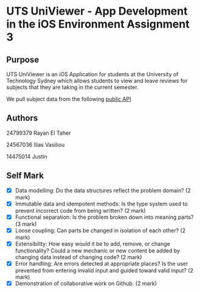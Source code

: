 # UTS UniViewer - App Development in the iOS Environment Assignment 3

## Purpose
UTS UniViewer is an iOS Application for students at the University of Technology Sydney which allows students to view and leave reviews for subjects that they are taking in the current semester.

We pull subject data from the following [public API](https://cis-admin-api.uts.edu.au/subject-outlines/index.cfm/)

## Authors
24799379 Rayan El Taher

24567036 Ilias Vasiliou

14475014 Justin

## Self Mark
- [x] Data modelling: Do the data structures reflect the problem domain? (2 mark)  
- [x] Immutable data and idempotent methods: Is the type system used to prevent incorrect code from being written? (2 mark)  
- [x] Functional separation: Is the problem broken down into meaning parts? (3 mark)  
- [x] Loose coupling: Can parts be changed in isolation of each other? (2 mark)  
- [x] Extensibility: How easy would it be to add, remove, or change functionality? Could a new  mechanic or new content be added by changing data instead of changing code? (2 mark)  
- [x] Error handling: Are errors detected at appropriate places? Is the user prevented from  entering invalid input and guided toward valid input? (2 mark)  
- [x] Demonstration of collaborative work on Github. (2 mark)
